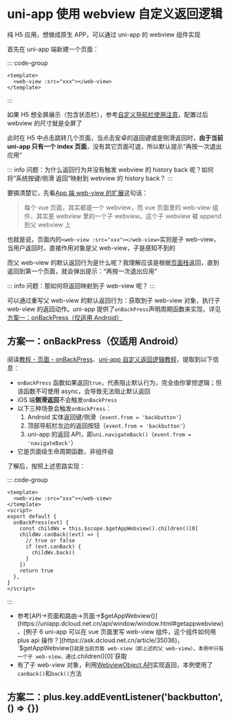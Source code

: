 # uni-app 使用 webview 自定义返回逻辑

纯 H5 应用，想做成原生 APP，可以通过 uni-app 的 webview 组件实现

首先在 uni-app 端新建一个页面：

::: code-group

```vue [pages/index/index.vue]
<template>
  <web-view :src="xxx"></web-view>
</template>
```

:::

如果 H5 想全屏展示（包含状态栏），参考[自定义导航栏使用注意](https://uniapp.dcloud.net.cn/collocation/pages.html#customnav)，配置过后 webview 的尺寸就是全屏了

此时在 H5 中点击跳转几个页面，当点击安卓的返回键或是侧滑返回时，**由于当前 uni-app 只有一个 index 页面**，没有其它页面可退，所以默认提示“再按一次退出应用”

::: info 问题：为什么返回行为并没有触发 webview 的 history back 呢？如何将“系统按键/侧滑 返回”映射到 webview 的 history back？
:::

要搞清楚它，先看[App 端 web-view 的扩展](https://uniapp.dcloud.net.cn/component/web-view.html#app%E7%AB%AFweb-view%E7%9A%84%E6%89%A9%E5%B1%95)这句话：

> 每个 vue 页面，其实都是一个 webview，而 vue 页面里的 web-view 组件，其实是 webview 里的一个子 webview。这个子 webview 被 append 到父 webview 上

也就是说，页面内的`<web-view :src="xxx"></web-view>`实则是子 web-view，当用户返回时，直接作用对象是父 web-view，子是感知不到的

而父 web-view 的默认返回行为是什么呢？我理解应该是根据[页面栈](https://uniapp.dcloud.net.cn/tutorial/page.html#%E9%A1%B5%E9%9D%A2%E6%A0%88)返回，直到返回到第一个页面，就会弹出提示：“再按一次退出应用”

::: info 问题：那如何将返回映射到子 web-view 呢？
:::

可以通过重写父 web-view 的默认返回行为：获取到子 web-view 对象，执行子 web-view 的返回动作。uni-app 提供了`onBackPress`声明周期函数来实现，详见[方案一：onBackPress（仅适用 Android）](#方案一-onbackpress-仅适用-android)

## 方案一：onBackPress（仅适用 Android）

阅读[教程 - 页面 - onBackPress](https://uniapp.dcloud.net.cn/tutorial/page.html#onbackpress)、[uni-app 自定义返回逻辑教程](https://ask.dcloud.net.cn/article/35120)，提取到以下信息：

- `onBackPress` 函数如果返回`true`，代表阻止默认行为，完全由你掌控逻辑；但该函数不可使用 async，会导致无法阻止默认返回
- iOS 端**侧滑返回**不会触发`onBackPress`
- 以下三种场景会触发`onBackPress`：
  1. Android 实体返回键/侧滑（`event.from = 'backbutton'`）
  2. 顶部导航栏左边的返回按钮（`event.from = 'backbutton'`）
  3. uni-app 的返回 API，即`uni.navigateBack()`（`event.from = 'navigateBack'`）
- 它是页面级生命周期函数，非组件级

了解后，按照上述思路实现：

::: code-group

```vue [pages/index/index.vue]
<template>
  <web-view :src="xxx"></web-view>
</template>
<script>
export default {
  onBackPress(evt) {
    const childWv = this.$scope.$getAppWebview().children()[0]
    childWv.canBack((evt) => {
      // true or false
      if (evt.canBack) {
        childWv.back()
      }
    })
    return true
  },
}
</script>
```

:::

- 参考[API->页面和路由->页面->$getAppWebview()](https://uniapp.dcloud.net.cn/api/window/window.html#getappwebview)、[例子 6 uni-app 可以在 vue 页面里写 web-view 组件，这个组件如何用 plus api 操作？](https://ask.dcloud.net.cn/article/35036)，`$getAppWebview()`就是当前页面 web-view（即上述的父 web-view），本例中只有一个子 web-view，通过`.children()[0]`获取
- 有了子 web-view 对象，利用[WebviewObject API](https://www.html5plus.org/doc/zh_cn/webview.html#plus.webview.WebviewObject)实现返回，本例使用了`canBack()`和`back()`方法

## 方案二：plus.key.addEventListener('backbutton', () => {})
